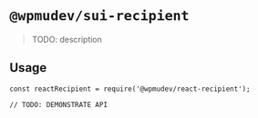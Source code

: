 # `@wpmudev/sui-recipient`

> TODO: description

## Usage

```
const reactRecipient = require('@wpmudev/react-recipient');

// TODO: DEMONSTRATE API
```
